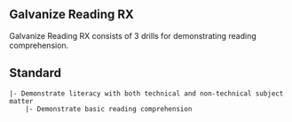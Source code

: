## Galvanize Reading RX

Galvanize Reading RX consists of 3 drills for demonstrating reading comprehension.

## Standard

```
|- Demonstrate literacy with both technical and non-technical subject matter
    |- Demonstrate basic reading comprehension
```
